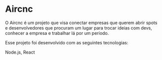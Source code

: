# Aircnc

O Aircnc é um projeto que visa conectar empresas que querem abrir spots e desenvolvedores que procuram um lugar para trocar ideias com devs, conhecer a empresa e trabalhar lá por um período.

Esse projeto foi desenvolvido com as seguintes tecnologias:

Node.js, React
